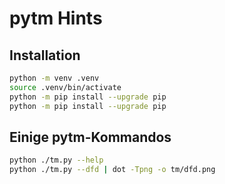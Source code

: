 # pytm Hints

## Installation

```bash
python -m venv .venv
source .venv/bin/activate
python -m pip install --upgrade pip
python -m pip install --upgrade pip
```

## Einige pytm-Kommandos

```bash
python ./tm.py --help
python ./tm.py --dfd | dot -Tpng -o tm/dfd.png
```

